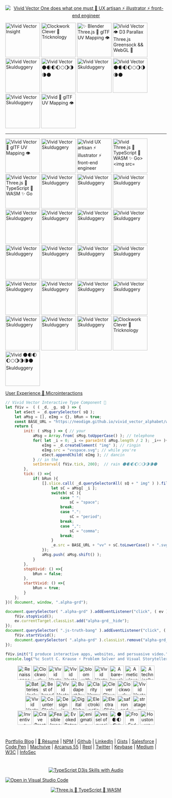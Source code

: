 
<p align="center">
  <a target="_blank" href="https://neodigm.github.io/vivid_vector_alphabet/">
  <img src="https://repository-images.githubusercontent.com/182188356/dc9b1680-2061-11eb-8a11-8833bfbfd6c2" title="Amazing ⚡ Sensational Remarkable Revolutionary Startling Mind Blowing Interactive Type" alt="Vivid Vector One does what one must 🦄 UX artisan ⚡ illustrator ⚡ front-end engineer">
  </a>
</p>

<p>
<img src="https://neodigm.github.io/vivid_vector_alphabet/wasm/vv1.svg" width="108" alt="Vivid Vector Insight">
<img src="https://neodigm.github.io/vivid_vector_alphabet/wasm/vv2.svg" width="108" alt="Clockwork Clever 🍭 Tricknology">
<img src="https://neodigm.github.io/vivid_vector_alphabet/wasm/vv3.svg" width="108" alt="✨ Blender Three.js 🍭 glTF UV Mapping 👁️">
<img src="https://neodigm.github.io/vivid_vector_alphabet/wasm/vv4.svg" width="108" alt="Vivid Vector 👁️ D3 Parallax Three.js Greensock && WebGL 🍭">
<img src="https://neodigm.github.io/vivid_vector_alphabet/wasm/vv5.svg" width="108" alt="Vivid Vector Skulduggery">
<img src="https://neodigm.github.io/vivid_vector_alphabet/wasm/vv6.svg" width="108" alt="Vivid Vector 🌑🌒🌓🌔🌕🌖🌗🌘🌑 ">
<img src="https://neodigm.github.io/vivid_vector_alphabet/wasm/vv7.svg" width="108" alt="Vivid Vector Skulduggery">
<img src="https://neodigm.github.io/vivid_vector_alphabet/wasm/vv8.svg" width="108" alt="Vivid Vector 🌑🌒🌓🌔🌕🌖🌗🌘🌑">
<img src="https://neodigm.github.io/vivid_vector_alphabet/wasm/vv9.svg" width="108" alt="Vivid Vector Skulduggery">
<img src="https://neodigm.github.io/vivid_vector_alphabet/wasm/vv0.svg" width="108" alt="Vivid 🍭 glTF UV Mapping 👁️">
</p>

<hr>

<p>
<img src="https://neodigm.github.io/vivid_vector_alphabet/wasm/vva.svg" width="108" alt="Vivid Vector 🍭 glTF UV Mapping 👁️">
<img src="https://neodigm.github.io/vivid_vector_alphabet/wasm/vvb.svg" width="108" alt="Vivid Vector Skulduggery">
<img src="https://neodigm.github.io/vivid_vector_alphabet/wasm/vvc.svg" width="108" alt="Vivid UX artisan ⚡ illustrator ⚡ front-end engineer">
<img src="https://neodigm.github.io/vivid_vector_alphabet/wasm/vvd.svg" width="108" alt="Vivid Three.js 🚀 TypeScript 🍭 WASM ✨ Go>
<img src="https://neodigm.github.io/vivid_vector_alphabet/wasm/vve.svg" width="108" alt="Vivid Vector ✨ JavaScript && TypeScript && Go 🪐">
<img src="https://neodigm.github.io/vivid_vector_alphabet/wasm/vvf.svg" width="108" alt="Vivid Vector Three.js 🚀 TypeScript 🍭 WASM ✨ Go">
<img src="https://neodigm.github.io/vivid_vector_alphabet/wasm/vvg.svg" width="108" alt="Vivid Vector Skulduggery">
<img src="https://neodigm.github.io/vivid_vector_alphabet/wasm/vvh.svg" width="108" alt="Vivid Vector Skulduggery">
<img src="https://neodigm.github.io/vivid_vector_alphabet/wasm/vvi.svg" width="108" alt="Vivid Vector Skulduggery">
<img src="https://neodigm.github.io/vivid_vector_alphabet/wasm/vvj.svg" width="108" alt="Vivid Vector Skulduggery">
<img src="https://neodigm.github.io/vivid_vector_alphabet/wasm/vvk.svg" width="108" alt="Vivid Vector Skulduggery">
<img src="https://neodigm.github.io/vivid_vector_alphabet/wasm/vvl.svg" width="108" alt="Vivid Vector Skulduggery">
<img src="https://neodigm.github.io/vivid_vector_alphabet/wasm/vvm.svg" width="108" alt="Vivid Vector Skulduggery">
<img src="https://neodigm.github.io/vivid_vector_alphabet/wasm/vvn.svg" width="108" alt="Vivid Vector Skulduggery">
<img src="https://neodigm.github.io/vivid_vector_alphabet/wasm/vvo.svg" width="108" alt="Vivid Vector Skulduggery">
<img src="https://neodigm.github.io/vivid_vector_alphabet/wasm/vvp.svg" width="108" alt="Vivid Vector Skulduggery">
<img src="https://neodigm.github.io/vivid_vector_alphabet/wasm/vvq.svg" width="108" alt="Vivid Vector Skulduggery">
<img src="https://neodigm.github.io/vivid_vector_alphabet/wasm/vvr.svg" width="108" alt="Vivid Vector Skulduggery">
<img src="https://neodigm.github.io/vivid_vector_alphabet/wasm/vvs.svg" width="108" alt="Vivid Vector Skulduggery">
<img src="https://neodigm.github.io/vivid_vector_alphabet/wasm/vvt.svg" width="108" alt="Vivid Vector Skulduggery">
<img src="https://neodigm.github.io/vivid_vector_alphabet/wasm/vvu.svg" width="108" alt="Vivid Vector Skulduggery">
<img src="https://neodigm.github.io/vivid_vector_alphabet/wasm/vvv.svg" width="108" alt="Vivid Vector Skulduggery">
<img src="https://neodigm.github.io/vivid_vector_alphabet/wasm/vvw.svg" width="108" alt="Vivid Vector Skulduggery">
<img src="https://neodigm.github.io/vivid_vector_alphabet/wasm/vvx.svg" width="108" alt="Vivid Vector Skulduggery">
<img src="https://neodigm.github.io/vivid_vector_alphabet/wasm/vvy.svg" width="108" alt="Clockwork Clever 🍭 Tricknology">
<img src="https://neodigm.github.io/vivid_vector_alphabet/wasm/vvz.svg" width="108" alt="Vivid 🌑🌒🌓🌔🌕🌖🌗🌘🌑 Skulduggery">
</p>

[User Experience 🍭 Microinteractions](https://thescottkrause.com/categories/ux/)

```javascript
// Vivid Vector Interactive Type Component 🍭
let fViv =  ( ( _d, _g, sQ ) => {
	let eSect = _d.querySelector( sQ );
	let aMsg = [], eImg = {}, bRun = true;
	const BASE_URL = "https://neodigm.github.io/vivid_vector_alphabet/wasm/";
	return {
		init: ( sMsg ) => { // your
			aMsg = Array.from( sMsg.toUpperCase() ); // telephone
			for( let _i = 0; _i <= parseInt( aMsg.length / 2 ); _i++ ){ // been
				eImg = _d.createElement( "img" ); // ringin
				eImg.src = "vvspace.svg"; // while you're
				eSect.appendChild( eImg ); // dancin
			} // in the
			setInterval( fViv.tick, 200);  // rain 🌑🌒🌓🌔🌕🌖🌗🌘🌑
		},
		tick: () =>{
			if( bRun ){
				[].slice.call( _d.querySelectorAll( sQ + " img" ) ).filter( ( _e, _i ) => {
					let sC = aMsg[ _i ];
					switch( sC ){
						case " ":
							sC = "space";
						break;
						case ".":
							sC = "period";
						break;
						case ",":
							sC = "comma";
						break;
					}
					_e.src = BASE_URL + "vv" + sC.toLowerCase() + ".svg";
				});
				aMsg.push( aMsg.shift() );				
			}
		},
		stopVivid: () =>{
			bRun = false;
		},
		startVivid: () =>{
			bRun = true;
		}
	};
})( document, window, ".alpha-grd");

document.querySelector( ".alpha-grd" ).addEventListener("click", ( ev ) => {
	fViv.stopVivid();
	ev.currentTarget.classList.add("alpha-grd__hide");
});
document.querySelector( ".js-truth-bang" ).addEventListener("click", ( ev ) => {
	fViv.startVivid();
	document.querySelector( ".alpha-grd" ).classList.remove("alpha-grd__hide");
});

fViv.init("I produce interactive apps, websites, and persuasive video.");
console.log("%c Scott C. Krause ⚡ Problem Solver and Visual Storyteller", "background: #000; color: #f4dc5e; font-size: 28px");
```

<p align="center">
<img src="https://neodigm.github.io/vivid_vector_alphabet/wasm/vvd.svg" width="44" alt="Renaissance Man Weaponeered Poetry">
<img src="https://neodigm.github.io/vivid_vector_alphabet/wasm/vve.svg" width="44" alt="Clockwork Clever Tricknology">
<img src="https://neodigm.github.io/vivid_vector_alphabet/wasm/vvl.svg" width="44" alt="Vivid Vector Skulduggery">
<img src="https://neodigm.github.io/vivid_vector_alphabet/wasm/vvi.svg" width="44" alt="Vivid Vector indelible">
<img src="https://neodigm.github.io/vivid_vector_alphabet/wasm/vvr.svg" width="44" alt="bloom with the fragrance of mischief">
<img src="https://neodigm.github.io/vivid_vector_alphabet/wasm/vvi.svg" width="44" alt="Vivid Vector Preeminent">
<img src="https://neodigm.github.io/vivid_vector_alphabet/wasm/vvo.svg" width="44" alt="A bare-knuckle bucket of does">
<img src="https://neodigm.github.io/vivid_vector_alphabet/wasm/vvu.svg" width="44" alt="A meticulous merger of form and function.">
<img src="https://neodigm.github.io/vivid_vector_alphabet/wasm/vvs.svg" width="44" alt="A technically superior interior wrapped in a sophisticated exterior.">
<br>
<img src="https://neodigm.github.io/vivid_vector_alphabet/wasm/vvs.svg" width="44" alt="Batteries Included">
<img src="https://neodigm.github.io/vivid_vector_alphabet/wasm/vvt.svg" width="44" alt="Best of breed">
<img src="https://neodigm.github.io/vivid_vector_alphabet/wasm/vvu.svg" width="44" alt="Vivid Vector Skulduggery">
<img src="https://neodigm.github.io/vivid_vector_alphabet/wasm/vvn.svg" width="44" alt="Budapest by Blimp">
<img src="https://neodigm.github.io/vivid_vector_alphabet/wasm/vvn.svg" width="44" alt="Clarity Versus Chaos">
<img src="https://neodigm.github.io/vivid_vector_alphabet/wasm/vvi.svg" width="44" alt="Clever Clevorvoyant">
<img src="https://neodigm.github.io/vivid_vector_alphabet/wasm/vvn.svg" width="44" alt="Clockwork Clevor">
<img src="https://neodigm.github.io/vivid_vector_alphabet/wasm/vvg.svg" width="44" alt="Vivid Vector Compel">
<br>
<img src="https://neodigm.github.io/vivid_vector_alphabet/wasm/vvd.svg" width="44" alt="Vivid Vector Skulduggery">
<img src="https://neodigm.github.io/vivid_vector_alphabet/wasm/vva.svg" width="44" alt="Counter Clock Wise">
<img src="https://neodigm.github.io/vivid_vector_alphabet/wasm/vvz.svg" width="44" alt="Design is content not garish">
<img src="https://neodigm.github.io/vivid_vector_alphabet/wasm/vvz.svg" width="44" alt="Digital Alchemy">
<img src="https://neodigm.github.io/vivid_vector_alphabet/wasm/vvl.svg" width="44" alt="Electrokinetic propulsion ion wind">
<img src="https://neodigm.github.io/vivid_vector_alphabet/wasm/vvi.svg" width="44" alt="Electra Glide">
<img src="https://neodigm.github.io/vivid_vector_alphabet/wasm/vvn.svg" width="44" alt="safron and ginger">
<img src="https://neodigm.github.io/vivid_vector_alphabet/wasm/vvg.svg" width="44" alt="stratagem tapestry">
<br>
<img src="https://neodigm.github.io/vivid_vector_alphabet/wasm/vvb.svg" width="44" alt="Inventive">
<img src="https://neodigm.github.io/vivid_vector_alphabet/wasm/vvr.svg" width="44" alt="Crave Breathtaking">
<img src="https://neodigm.github.io/vivid_vector_alphabet/wasm/vvi.svg" width="44" alt="Feasible Impossibilities">
<img src="https://neodigm.github.io/vivid_vector_alphabet/wasm/vvl.svg" width="44" alt="Evoked Potential">
<img src="https://neodigm.github.io/vivid_vector_alphabet/wasm/vvl.svg" width="44" alt="enigmatic doppelganger">
<img src="https://neodigm.github.io/vivid_vector_alphabet/wasm/vvi.svg" width="44" alt="vessel of quasi-religious longing">
<img src="https://neodigm.github.io/vivid_vector_alphabet/wasm/vva.svg" width="44" alt="🌑🌒🌓🌔🌕🌖🌗🌘🌑">
<img src="https://neodigm.github.io/vivid_vector_alphabet/wasm/vvn.svg" width="44" alt="From Fad to Fundamental">
<img src="https://neodigm.github.io/vivid_vector_alphabet/wasm/vvt.svg" width="44" alt="Houston we have an alternative">
</p>

#
[Portfolio Blog](https://www.theScottKrause.com) |
[🦄 Résumé](https://thescottkrause.com/Arcanus_Scott_C_Krause_2021.pdf) |
[NPM](https://www.npmjs.com/~neodigm) |
[Github](https://github.com/neodigm) |
[LinkedIn](https://www.linkedin.com/in/neodigm555/) |
[Gists](https://gist.github.com/neodigm?direction=asc&sort=created) |
[Salesforce](https://trailblazer.me/id/skrause) |
[Code Pen](https://codepen.io/neodigm24) |
[Machvive](https://machvive.com/) |
[Arcanus 55](https://www.arcanus55.com/?trusted55=A55PV2) |
[Repl](https://repl.it/@neodigm) |
[Twitter](https://twitter.com/neodigm24) |
[Keybase](https://keybase.io/neodigm) |
[Medium](https://medium.com/@neo5ive/accessibility-%EF%B8%8F-ecommerce-552d4d35cd66) |
[W3C](https://www.w3.org/users/123844) |
[InfoSec](https://arcanus55.medium.com/offline-vs-cloud-password-managers-51b1fbebe301)
#
<p align="center">
	  <a target="_blank" href="https://thescottkrause.com/d3_datavis_skills.html">
	  	<img src="https://repository-images.githubusercontent.com/178555357/2b6ad880-7aa0-11ea-8dde-63e70187e3e9" title="TypeScript D3js Skills with Audio">
	  </a>
</p>

[![Open in Visual Studio Code](https://open.vscode.dev/badges/open-in-vscode.svg)](https://open.vscode.dev/neodigm/vivid_vector_alphabet)

<p align="center">
	<a target="_blank" href="https://www.thescottkrause.com">
		<img src="https://neodigm.github.io/pan-fried-monkey-fisticuffs/thescottkrause_contact_card.png" title="Three.js 🚀 TypeScript 🍭 WASM">
	</a>
</p>
